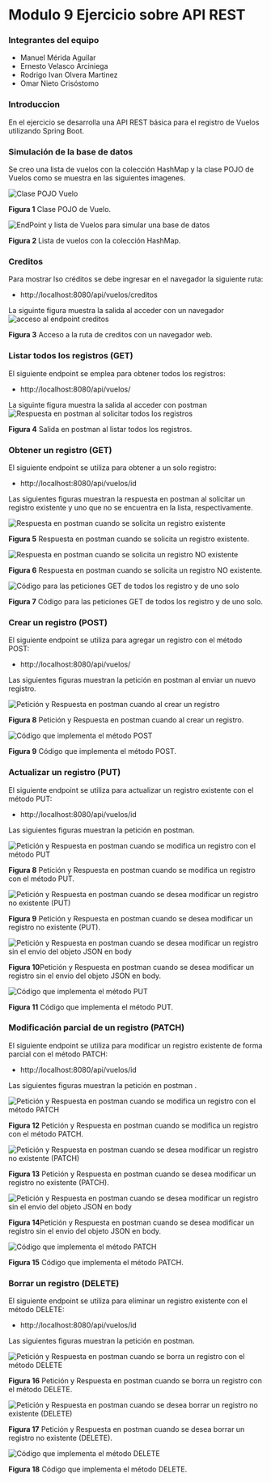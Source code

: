 # Modulo 9 Ejercicio sobre API REST

### Integrantes del equipo
* Manuel Mérida Aguilar
* Ernesto Velasco Arciniega
* Rodrigo Ivan  Olvera Martinez
* Omar Nieto Crisóstomo

### Introduccion

En el ejercicio se desarrolla una API REST básica para el registro de Vuelos utilizando Spring Boot.


### Simulación de la base de datos

Se creo una lista de vuelos con la colección HashMap y la clase POJO de Vuelos  como se muestra en 
las siguientes imagenes.

<image src="/images/Vuelo.png" alt="Clase POJO  Vuelo">

<strong> Figura 1</strong>  Clase POJO de Vuelo.

<image src="/images/end_point_y_listadb.PNG" alt="EndPoint y lista de Vuelos para simular una base de datos">

<strong>Figura 2 </strong>  Lista de vuelos con la colección HashMap.

### Creditos

Para mostrar lso créditos se debe ingresar en el navegador la siguiente ruta:
* http://localhost:8080/api/vuelos/creditos

La siguinte figura muestra la salida al acceder con un navegador
<image src="/images/creditos.png" alt="acceso al endpoint creditos">

<strong> Figura 3</strong> Acceso a la ruta de creditos con un navegador web.

### Listar todos los registros (GET)

El siguiente endpoint se emplea para obtener todos los registros:
* http://localhost:8080/api/vuelos/

La siguinte figura muestra la salida al acceder con postman 
<image src="/images/findAll_vuelos_postman.png" alt="Respuesta en postman al solicitar todos los registros">

<strong> Figura 4</strong> Salida en postman al listar todos los registros.

### Obtener un registro (GET)

El siguiente endpoint se utiliza para obtener a un solo registro:
* http://localhost:8080/api/vuelos/id

Las siguientes figuras muestran la respuesta en postman al solicitar un registro existente
y uno que no se encuentra en la lista, respectivamente.

<image src="/images/findById_vuelos_ok_postman.png" alt="Respuesta en postman cuando se solicita un registro existente">

<strong> Figura 5</strong> Respuesta en postman cuando se solicita un registro existente.

<image src="/images/findById_vuelos_notFound_postman.png" alt="Respuesta en postman cuando se solicita un registro NO existente">

<strong> Figura 6</strong> Respuesta en postman cuando se solicita un registro NO existente.

<image src="/images/getAll_getById.png" alt="Código para las peticiones GET de todos los registro y de uno solo">

<strong> Figura 7</strong> Código para las peticiones GET de todos los registro y de uno solo.


### Crear un registro (POST)

El siguiente endpoint se utiliza para agregar un registro con el método POST:
* http://localhost:8080/api/vuelos/

Las siguientes figuras muestran la petición en postman al enviar un nuevo registro.

<image src="/images/agregarVuelo_ok_postman.png" alt="Petición y Respuesta en postman cuando al crear un registro">

<strong> Figura 8</strong> Petición y Respuesta en postman cuando al crear un registro.

<image src="/images/agregarVuelo.png" alt="Código que implementa el método POST">

<strong> Figura 9</strong> Código que implementa el método POST.

### Actualizar un registro (PUT)

El siguiente endpoint se utiliza para actualizar un registro existente con el método PUT:
* http://localhost:8080/api/vuelos/id

Las siguientes figuras muestran la petición en postman.

<image src="/images/actualizarVuelo_ok_postman.png" alt="Petición y Respuesta en postman cuando se modifica 
un registro con el método PUT">

<strong> Figura 8</strong> Petición y Respuesta en postman cuando se modifica un registro con el método PUT.

<image src="/images/actualizarVuelo_notFound_postman.png" alt="Petición y Respuesta en postman cuando 
se desea modificar un registro no existente (PUT)">

<strong> Figura 9</strong> Petición y Respuesta en postman cuando 
se desea modificar un registro no existente (PUT).

<image src="/images/actualizarVuelo_badRequest_postman.png" alt="Petición y Respuesta en postman cuando 
se desea modificar un registro sin el envio del objeto JSON en body">

<strong> Figura 10</strong>Petición y Respuesta en postman cuando 
se desea modificar un registro sin el envio del objeto JSON en body.

<image src="/images/actualizarVuelo.png" alt="Código que implementa el método PUT">

<strong> Figura 11</strong> Código que implementa el método PUT.

### Modificación parcial de un registro (PATCH)

El siguiente endpoint se utiliza para modificar un registro existente de forma parcial con el método PATCH:
* http://localhost:8080/api/vuelos/id

Las siguientes figuras muestran la petición en postman .

<image src="/images/modificarVuelo_ok_postman.png" alt="Petición y Respuesta en postman cuando se modifica
un registro con el método PATCH">

<strong> Figura 12</strong> Petición y Respuesta en postman cuando se modifica un registro con el método PATCH.

<image src="/images/modificarVuelo_notFound_postman.png" alt="Petición y Respuesta en postman cuando
se desea modificar un registro no existente (PATCH)">

<strong> Figura 13</strong> Petición y Respuesta en postman cuando 
se desea modificar un registro no existente (PATCH).

<image src="/images/modificarVuelo_badRequest_postman.png" alt="Petición y Respuesta en postman cuando
se desea modificar un registro sin el envio del objeto JSON en body">

<strong> Figura 14</strong>Petición y Respuesta en postman cuando 
se desea modificar un registro sin el envio del objeto JSON en body.

<image src="/images/agregarVuelo.png" alt="Código que implementa el método PATCH">

<strong> Figura 15</strong> Código que implementa el método PATCH.



### Borrar un registro (DELETE)

El siguiente endpoint se utiliza para eliminar un registro existente con el método DELETE:
* http://localhost:8080/api/vuelos/id

Las siguientes figuras muestran la petición en postman.

<image src="/images/deleteVuelo_ok_postman.png" alt="Petición y Respuesta en postman cuando se borra
un registro con el método DELETE">

<strong> Figura 16</strong> Petición y Respuesta en postman cuando se borra
un registro con el método DELETE.

<image src="/images/deleteVuelo_notFound_postman.png" alt="Petición y Respuesta en postman cuando
se desea borrar un registro no existente (DELETE)">

<strong> Figura 17</strong> Petición y Respuesta en postman cuando
se desea borrar un registro no existente (DELETE).

<image src="/images/deleteVuelo.png" alt="Código que implementa el método DELETE">

<strong> Figura 18</strong> Código que implementa el método DELETE.







